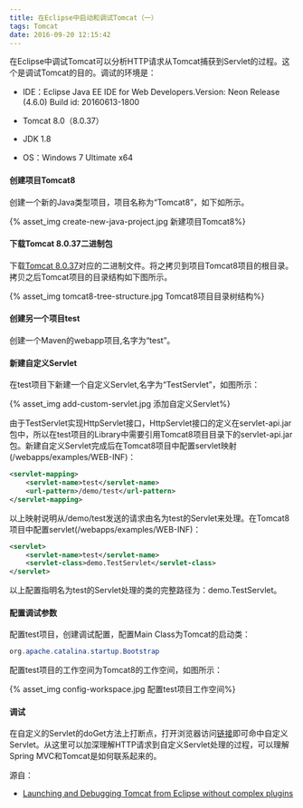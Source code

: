 ```yaml
---
title: 在Eclipse中启动和调试Tomcat（一）
tags: Tomcat
date: 2016-09-20 12:15:42
---
```



在Eclipse中调试Tomcat可以分析HTTP请求从Tomcat捕获到Servlet的过程。这个是调试Tomcat的目的。调试的环境是：

* IDE：Eclipse Java EE IDE for Web Developers.Version: Neon Release (4.6.0) Build id: 20160613-1800


* Tomcat 8.0（8.0.37）


* JDK 1.8

* OS：Windows 7 Ultimate x64

<!--more-->

#### 创建项目Tomcat8

创建一个新的Java类型项目，项目名称为“Tomcat8”，如下如所示。

{% asset_img create-new-java-project.jpg 新建项目Tomcat8%}

#### 下载Tomcat 8.0.37二进制包

下载[Tomcat 8.0.37](https://tomcat.apache.org/download-80.cgi)对应的二进制文件。将之拷贝到项目Tomcat8项目的根目录。拷贝之后Tomcat项目的目录结构如下图所示。

{% asset_img tomcat8-tree-structure.jpg Tomcat8项目目录树结构%}


#### 创建另一个项目test

创建一个Maven的webapp项目,名字为“test”。

#### 新建自定义Servlet

在test项目下新建一个自定义Servlet,名字为“TestServlet”，如图所示：

{% asset_img add-custom-servlet.jpg 添加自定义Servlet%}

由于TestServlet实现HttpServlet接口，HttpServlet接口的定义在servlet-api.jar包中，所以在test项目的Library中需要引用Tomcat8项目目录下的servlet-api.jar包。新建自定义Servlet完成后在Tomcat8项目中配置servlet映射(/webapps/examples/WEB-INF)：

```XML
<servlet-mapping>
    <servlet-name>test</servlet-name>
    <url-pattern>/demo/test</url-pattern>
</servlet-mapping>
```

以上映射说明从/demo/test发送的请求由名为test的Servlet来处理。在Tomcat8项目中配置servlet(/webapps/examples/WEB-INF)：

```XML
<servlet>
    <servlet-name>test</servlet-name>
    <servlet-class>demo.TestServlet</servlet-class>
</servlet>
```
以上配置指明名为test的Servlet处理的类的完整路径为：demo.TestServlet。

#### 配置调试参数

配置test项目，创建调试配置，配置Main Class为Tomcat的启动类：

```Java
org.apache.catalina.startup.Bootstrap
```

配置test项目的工作空间为Tomcat8的工作空间，如图所示：

{% asset_img config-workspace.jpg 配置test项目工作空间%}



#### 调试

在自定义的Servlet的doGet方法上打断点，打开浏览器访问[链接](http://localhost:9090/examples/demo/test)即可命中自定义Servlet。从这里可以加深理解HTTP请求到自定义Servlet处理的过程，可以理解Spring MVC和Tomcat是如何联系起来的。

源自：

* [Launching and Debugging Tomcat from Eclipse without complex plugins]

[Launching and Debugging Tomcat from Eclipse without complex plugins]:http://andreas.haufler.info/2012/01/launching-and-debugging-tomcat-from.html



